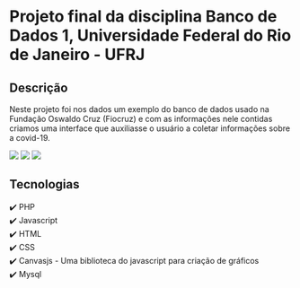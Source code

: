 # Projeto final da disciplina Banco de Dados 1, Universidade Federal do Rio de Janeiro - UFRJ

## Descrição
 Neste projeto foi nos dados um exemplo do banco de dados usado  na Fundação Oswaldo Cruz (Fiocruz) e com as informações nele contidas criamos uma interface que auxiliasse o usuário a coletar informações sobre a covid-19. 

![](../ProjetoBD/img/1.gif)
![](../ProjetoBD/img/1.gif)
![](../ProjetoBD/img/1.gif)


## Tecnologias
 :heavy_check_mark: PHP <br>
 :heavy_check_mark: Javascript <br>
 :heavy_check_mark: HTML <br>
 :heavy_check_mark: CSS <br>
 :heavy_check_mark: Canvasjs - Uma biblioteca do javascript para criação de gráficos <br>
 :heavy_check_mark: Mysql <br>

